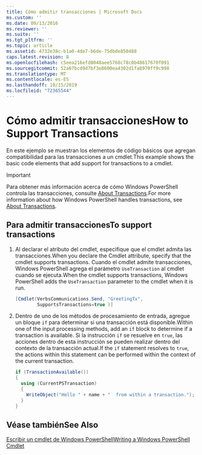 ```yaml
---
title: Cómo admitir transacciones | Microsoft Docs
ms.custom: ''
ms.date: 09/13/2016
ms.reviewer: ''
ms.suite: ''
ms.tgt_pltfrm: ''
ms.topic: article
ms.assetid: 4732e38c-b1a0-4de7-b6de-75dbde850488
caps.latest.revision: 8
ms.openlocfilehash: c5eea216efd8048aee5768c78c0b48617670f091
ms.sourcegitcommit: 52a67bcd9d7bf3e8600ea4302d1fa8970ff9c998
ms.translationtype: MT
ms.contentlocale: es-ES
ms.lasthandoff: 10/15/2019
ms.locfileid: "72365544"
---
```

# <a name="how-to-support-transactions"></a><span data-ttu-id="a5ab7-102">Cómo admitir transacciones</span><span class="sxs-lookup"><span data-stu-id="a5ab7-102">How to Support Transactions</span></span>

<span data-ttu-id="a5ab7-103">En este ejemplo se muestran los elementos de código básicos que agregan compatibilidad para las transacciones a un cmdlet.</span><span class="sxs-lookup"><span data-stu-id="a5ab7-103">This example shows the basic code elements that add support for transactions to a cmdlet.</span></span>

> [!IMPORTANT]
> <span data-ttu-id="a5ab7-104">Para obtener más información acerca de cómo Windows PowerShell controla las transacciones, consulte [About Transactions][about_Transactions].</span><span class="sxs-lookup"><span data-stu-id="a5ab7-104">For more information about how Windows PowerShell handles transactions, see [About Transactions][about_Transactions].</span></span>

## <a name="to-support-transactions"></a><span data-ttu-id="a5ab7-105">Para admitir transacciones</span><span class="sxs-lookup"><span data-stu-id="a5ab7-105">To support transactions</span></span>

1. <span data-ttu-id="a5ab7-106">Al declarar el atributo del cmdlet, especifique que el cmdlet admita las transacciones.</span><span class="sxs-lookup"><span data-stu-id="a5ab7-106">When you declare the Cmdlet attribute, specify that the cmdlet supports transactions.</span></span>
   <span data-ttu-id="a5ab7-107">Cuando el cmdlet admite transacciones, Windows PowerShell agrega el parámetro `UseTransaction` al cmdlet cuando se ejecuta.</span><span class="sxs-lookup"><span data-stu-id="a5ab7-107">When the cmdlet supports transactions, Windows PowerShell adds the `UseTransaction` parameter to the cmdlet when it is run.</span></span>

    ```csharp
    [Cmdlet(VerbsCommunications.Send, "GreetingTx",
            SupportsTransactions=true )]
    ```

2. <span data-ttu-id="a5ab7-108">Dentro de uno de los métodos de procesamiento de entrada, agregue un bloque `if` para determinar si una transacción está disponible.</span><span class="sxs-lookup"><span data-stu-id="a5ab7-108">Within one of the input processing methods, add an `if` block to determine if a transaction is available.</span></span>
   <span data-ttu-id="a5ab7-109">Si la instrucción `if` se resuelve en `true`, las acciones dentro de esta instrucción se pueden realizar dentro del contexto de la transacción actual.</span><span class="sxs-lookup"><span data-stu-id="a5ab7-109">If the `if` statement resolves to `true`, the actions within this statement can be performed within the context of the current transaction.</span></span>

    ```csharp
    if (TransactionAvailable())
    {
      using (CurrentPSTransaction)
      {
        WriteObject("Hello " + name + "  from within a transaction.");
      }
    }
    ```

## <a name="see-also"></a><span data-ttu-id="a5ab7-110">Véase también</span><span class="sxs-lookup"><span data-stu-id="a5ab7-110">See Also</span></span>

[<span data-ttu-id="a5ab7-111">Escribir un cmdlet de Windows PowerShell</span><span class="sxs-lookup"><span data-stu-id="a5ab7-111">Writing a Windows PowerShell Cmdlet</span></span>](./writing-a-windows-powershell-cmdlet.md)

<!-- External URLs -->

[about_Transactions]: /powershell/module/Microsoft.PowerShell.Core/About/about_Transactions
